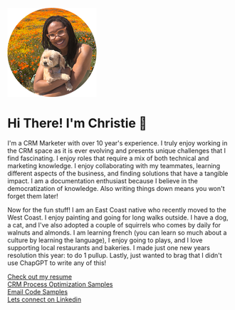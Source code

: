 ![Hanging with doggie in California superbloom](https://github.com/ChrisThorn10/portfolio/blob/main/profile-posing-with-dog-round-200x200.png?raw=true "a title")
# Hi There! I'm Christie 👋
I'm a CRM Marketer with over 10 year's experience.  I truly enjoy working in the CRM space as it is ever evolving and presents unique challenges that I find fascinating. I enjoy roles that require a mix of both technical and marketing knowledge. I enjoy collaborating with my teammates, learning different aspects of the business, and finding solutions that have a tangible impact.  I am a documentation enthusiast because I believe in the democratization of knowledge. Also writing things down means you won't forget them later! 

Now for the fun stuff! I am an East Coast native who recently moved to the West Coast. I enjoy painting and going for long walks outside. I have a dog, a cat, and I've also adopted a couple of squirrels who comes by daily for walnuts and almonds.  I am learning french (you can learn so much about a culture by learning the language), I enjoy going to plays, and I love supporting local restaurants and bakeries. I made just one new years resolution this year: to do 1 pullup. Lastly, just wanted to brag that I didn't use ChapGPT to write any of this! 

[Check out my resume](https://github.com/ChrisThorn10/portfolio/blob/main/Thornton-Resume-2025.pdf)
<br>
[CRM Process Optimization Samples]()
<br>
[Email Code Samples]()
<br>
[Lets connect on Linkedin](https://www.linkedin.com/in/thornton-christie/)
